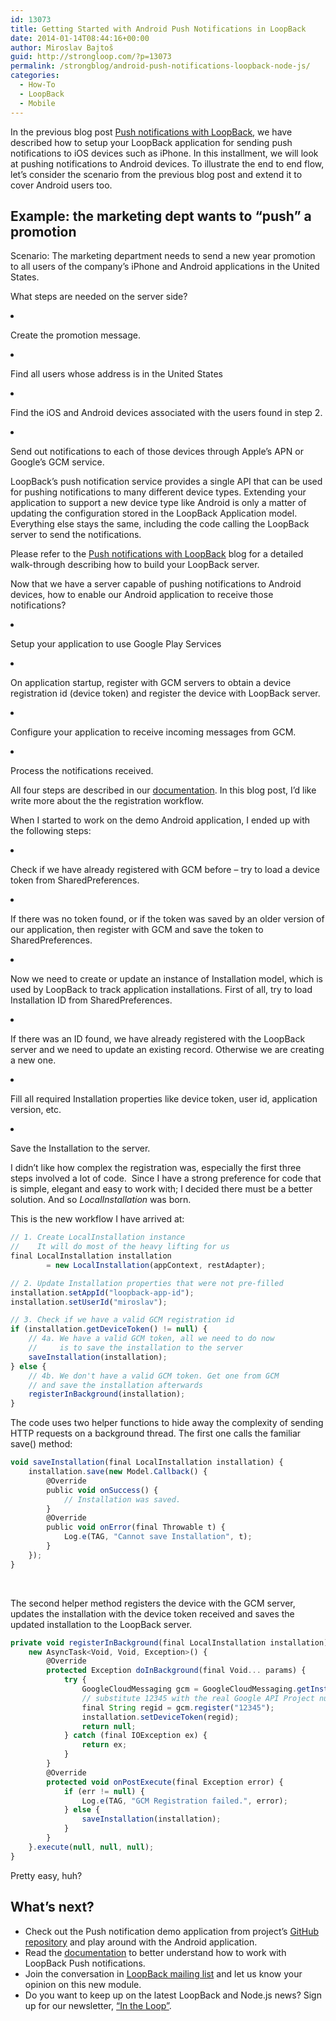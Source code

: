 ```yaml
---
id: 13073
title: Getting Started with Android Push Notifications in LoopBack
date: 2014-01-14T08:44:16+00:00
author: Miroslav Bajtoš
guid: http://strongloop.com/?p=13073
permalink: /strongblog/android-push-notifications-loopback-node-js/
categories:
  - How-To
  - LoopBack
  - Mobile
---
```

<p dir="ltr">
  In the previous blog post <a href="http://strongloop.com/strongblog/push-notifications-ios7-looback-node-js/">Push notifications with LoopBack,</a> we have described how to setup your LoopBack application for sending push notifications to iOS devices such as iPhone. In this installment, we will look at pushing notifications to Android devices. To illustrate the end to end flow, let’s consider the scenario from the previous blog post and extend it to cover Android users too.
</p>

<h2 dir="ltr">
  <strong>Example: the marketing dept wants to &#8220;push&#8221; a promotion</strong>
</h2>

<p dir="ltr">
  Scenario: The marketing department needs to send a new year promotion to all users of the company’s iPhone and Android applications in the United States.
</p>

<p dir="ltr">
  What steps are needed on the server side?
</p>

<li dir="ltr">
  <p dir="ltr">
    Create the promotion message.
  </p>
</li>

<li dir="ltr">
  <p dir="ltr">
    Find all users whose address is in the United States
  </p>
</li>

<li dir="ltr">
  <p dir="ltr">
    Find the iOS and Android devices associated with the users found in step 2.
  </p>
</li>

<li dir="ltr">
  <p dir="ltr">
    Send out notifications to each of those devices through Apple’s APN or Google’s GCM service.
  </p>
</li>

<p dir="ltr">
  LoopBack’s push notification service provides a single API that can be used for pushing notifications to many different device types. Extending your application to support a new device type like Android is only a matter of updating the configuration stored in the LoopBack Application model. Everything else stays the same, including the code calling the LoopBack server to send the notifications.
</p>

<p dir="ltr">
  Please refer to the <a href="http://strongloop.com/strongblog/push-notifications-ios7-looback-node-js/">Push notifications with LoopBack</a> blog for a detailed walk-through describing how to build your LoopBack server.
</p>

<p dir="ltr">
  Now that we have a server capable of pushing notifications to Android devices, how to enable our Android application to receive those notifications?
</p>

<li dir="ltr">
  <p dir="ltr">
    Setup your application to use Google Play Services
  </p>
</li>

<li dir="ltr">
  <p dir="ltr">
    On application startup, register with GCM servers to obtain a device registration id (device token) and register the device with LoopBack server.
  </p>
</li>

<li dir="ltr">
  <p dir="ltr">
    Configure your application to receive incoming messages from GCM.
  </p>
</li>

<li dir="ltr">
  <p dir="ltr">
    Process the notifications received.
  </p>
</li>

<p dir="ltr">
  All four steps are described in our <a href="http://docs.strongloop.com/display/DOC/Creating+push+notifications#Creatingpushnotifications-IntegratewithAndroidclients">documentation</a>. In this blog post, I’d like write more about the the registration workflow.
</p>

<p dir="ltr">
  When I started to work on the demo Android application, I ended up with the following steps:
</p>

<li dir="ltr">
  <p dir="ltr">
    Check if we have already registered with GCM before &#8211; try to load a device token from SharedPreferences.
  </p>
</li>

<li dir="ltr">
  <p dir="ltr">
    If there was no token found, or if the token was saved by an older version of our application, then register with GCM and save the token to SharedPreferences.
  </p>
</li>

<li dir="ltr">
  <p dir="ltr">
    Now we need to create or update an instance of Installation model, which is used by LoopBack to track application installations. First of all, try to load Installation ID from SharedPreferences.
  </p>
</li>

<li dir="ltr">
  <p dir="ltr">
    If there was an ID found, we have already registered with the LoopBack server and we need to update an existing record. Otherwise we are creating a new one.
  </p>
</li>

<li dir="ltr">
  <p dir="ltr">
    Fill all required Installation properties like device token, user id, application version, etc.
  </p>
</li>

<li dir="ltr">
  <p dir="ltr">
    Save the Installation to the server.
  </p>
</li>

<p dir="ltr">
  I didn’t like how complex the registration was, especially the first three steps involved a lot of code.  Since I have a strong preference for code that is simple, elegant and easy to work with; I decided there must be a better solution. And so <em>LocalInstallation</em> was born.
</p>

<p dir="ltr">
  This is the new workflow I have arrived at:
</p>

```js
// 1. Create LocalInstallation instance
//    It will do most of the heavy lifting for us
final LocalInstallation installation 
        = new LocalInstallation(appContext, restAdapter);

// 2. Update Installation properties that were not pre-filled
installation.setAppId("loopback-app-id");
installation.setUserId("miroslav");

// 3. Check if we have a valid GCM registration id
if (installation.getDeviceToken() != null) {
    // 4a. We have a valid GCM token, all we need to do now
    //     is to save the installation to the server
    saveInstallation(installation);
} else {
    // 4b. We don't have a valid GCM token. Get one from GCM
    // and save the installation afterwards
    registerInBackground(installation);
}
```

The code uses two helper functions to hide away the complexity of sending HTTP requests on a background thread. The first one calls the familiar save() method:

```js
void saveInstallation(final LocalInstallation installation) {
    installation.save(new Model.Callback() {
        @Override
        public void onSuccess() {
            // Installation was saved.
        }
        @Override
        public void onError(final Throwable t) {
            Log.e(TAG, "Cannot save Installation", t);
        }
    });
}
```

&nbsp;

The second helper method registers the device with the GCM server, updates the installation with the device token received and saves the updated installation to the LoopBack server.

```js
private void registerInBackground(final LocalInstallation installation) {
    new AsyncTask<Void, Void, Exception>() {
        @Override
        protected Exception doInBackground(final Void... params) {
            try {
                GoogleCloudMessaging gcm = GoogleCloudMessaging.getInstance(this);
                // substitute 12345 with the real Google API Project number
                final String regid = gcm.register("12345");
                installation.setDeviceToken(regid);
                return null;
            } catch (final IOException ex) {
                return ex;
            }
        }
        @Override
        protected void onPostExecute(final Exception error) {
            if (err != null) {
                Log.e(TAG, "GCM Registration failed.", error);
            } else {
                saveInstallation(installation);
            }
        }
    }.execute(null, null, null);
}
```

Pretty easy, huh?

<h2 dir="ltr">
  <strong>What&#8217;s next?</strong>
</h2>

  * Check out the Push notification demo application from project’s [GitHub repository](https://github.com/strongloop/loopback-push-notification/tree/master/example) and play around with the Android application.
  * Read the [documentation](http://docs.strongloop.com/display/DOC/Creating+push+notifications) to better understand how to work with LoopBack Push notifications.
  * Join the conversation in [LoopBack mailing list](https://groups.google.com/forum/#!forum/loopbackjs) and let us know your opinion on this new module.
  * Do you want to keep up on the latest LoopBack and Node.js news? Sign up for our newsletter, [“In the Loop”](http://strongloop.com/newsletter).